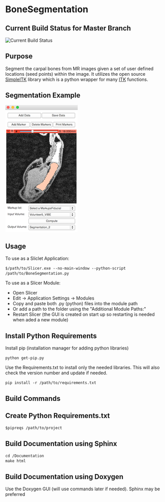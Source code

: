 BoneSegmentation
=============

Current Build Status for Master Branch
-------

![Current Build Status](https://img.shields.io/shippable/562c7f391895ca447420e213.svg?style=plastic)

Purpose 
-------

Segment the carpal bones from MR images given a set of user defined locations (seed points) within the image. It utilizes the open source [SimpleITK](http://www.simpleitk.org/) library which is a python wrapper for many [ITK](http://www.itk.org/) functions. 


Segmentation Example
-------

![Segmentation Example](Documentation/ExampleSegmentation.png?raw=true "Segmentation Example")


Usage
-------


To use as a Sliclet Application:

```
$/path/to/Slicer.exe --no-main-window --python-script /path/to/BoneSegmentation.py 
```

To use as a Slicer Module:

* Open Slicer
* Edit -> Application Settings -> Modules
* Copy and paste both .py (python) files into the module path
* Or add a path to the folder using the "Additional Module Paths:"
* Restart Slicer (the GUI is created on start up so restarting is needed when aded a new module)


Install Python Requirements
-------
Install pip (installation manager for adding python libraries)
```
python get-pip.py
```

Use the Requirements.txt to install only the needed libraries. This will also check the version number and update if needed.
```
pip install -r /path/to/requirements.txt
```

Build Commands
-------

Create Python Requirements.txt
-----

```
$pipreqs /path/to/project
```


Build Documentation using Sphinx
-----

``` 
cd /Documentation
make html
```

Build Documentation using Doxygen
-----

Use the Doxygen GUI (will use commands later if needed). Sphinx may be preferred


